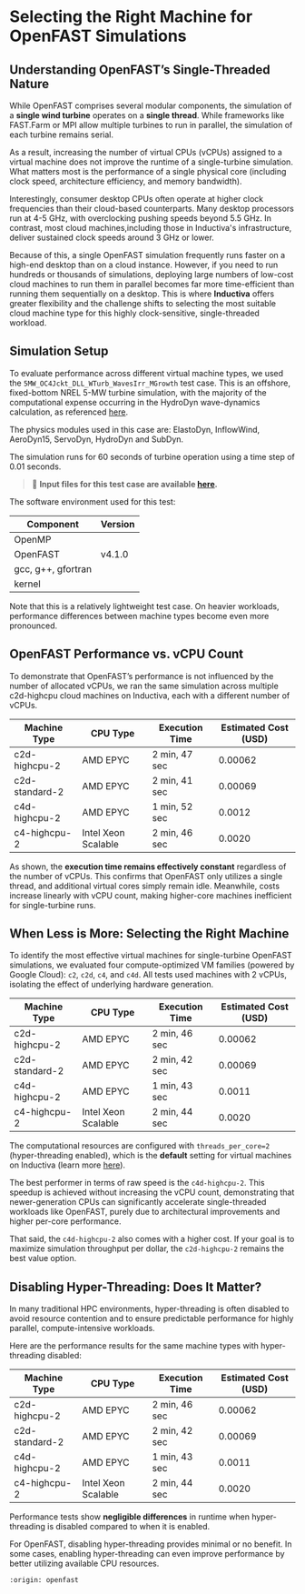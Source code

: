 # Selecting the Right Machine for OpenFAST Simulations

## Understanding OpenFAST’s Single-Threaded Nature
While OpenFAST comprises several modular components, the simulation of a **single wind turbine** operates on 
a **single thread**. While frameworks like FAST.Farm or MPI allow multiple turbines to run in parallel, the simulation 
of each turbine remains serial.

As a result, increasing the number of virtual CPUs (vCPUs) assigned to a virtual machine does not improve the 
runtime of a single-turbine simulation. What matters most is the performance of a single physical core (including 
clock speed, architecture efficiency, and memory bandwidth). 

Interestingly, consumer desktop CPUs often operate at higher clock frequencies than their cloud-based counterparts. 
Many desktop processors run at 4-5 GHz, with overclocking pushing speeds beyond 5.5 GHz. In contrast, most cloud 
machines,including those in Inductiva's infrastructure, deliver sustained clock speeds around 3 GHz or lower.

Because of this, a single OpenFAST simulation frequently runs faster on a high-end desktop than on a cloud instance. 
However, if you need to run hundreds or thousands of simulations, deploying large numbers of low-cost cloud machines to run them in parallel becomes far more time-efficient than running them sequentially on a desktop. This is where **Inductiva** offers greater flexibility and the challenge shifts to selecting the most suitable cloud machine type for this highly clock-sensitive, single-threaded workload.

## Simulation Setup
To evaluate performance across different virtual machine types, we used the `5MW_OC4Jckt_DLL_WTurb_WavesIrr_MGrowth` test case. 
This is an offshore, fixed-bottom NREL 5-MW turbine simulation, with the majority of the computational expense occurring in the HydroDyn wave-dynamics calculation, as referenced [here](https://github.com/OpenFAST/r-test/tree/v4.1.0/glue-codes/openfast/5MW_OC4Semi_WSt_WavesWN).

The physics modules used in this case are: ElastoDyn, InflowWind, AeroDyn15, ServoDyn, HydroDyn and SubDyn.

The simulation runs for 60 seconds of turbine operation using a time step of 0.01 seconds.

> 🔗 **Input files for this test case are available [here](https://github.com/OpenFAST/r-test/tree/v4.1.0/glue-codes/openfast/5MW_OC4Jckt_DLL_WTurb_WavesIrr_MGrowth).**

The software environment used for this test:

| Component              | Version                               |
|------------------------|---------------------------------------|
| OpenMP                 |                                       |
| OpenFAST               | v4.1.0                                |
| gcc, g++, gfortran     |                                       |
| kernel                 |                                       |

Note that this is a relatively lightweight test case. On heavier workloads, performance differences between machine types become even more pronounced.

## OpenFAST Performance vs. vCPU Count
To demonstrate that OpenFAST’s performance is not influenced by the number of allocated vCPUs, we ran the same simulation across multiple c2d-highcpu cloud machines on Inductiva, each with a different number of vCPUs.

| Machine Type    | CPU Type             | Execution Time | Estimated Cost (USD) |
|-----------------|----------------------|----------------|---------------------|
| c2d-highcpu-2   | AMD EPYC             | 2 min, 47 sec  | 0.00062             |
| c2d-standard-2  | AMD EPYC             | 2 min, 41 sec  | 0.00069             |
| c4d-highcpu-2   | AMD EPYC             | 1 min, 52 sec  | 0.0012              |
| c4-highcpu-2    | Intel Xeon Scalable  | 2 min, 46 sec  | 0.0020              |


As shown, the **execution time remains effectively constant** regardless of the number of vCPUs. This confirms that OpenFAST only utilizes a single thread, and additional virtual cores simply remain idle. Meanwhile, costs increase linearly with vCPU count, making higher-core machines inefficient for single-turbine runs.

## When Less is More: Selecting the Right Machine
To identify the most effective virtual machines for single-turbine OpenFAST simulations, we evaluated four compute-optimized VM families (powered by Google Cloud): `c2`, `c2d`, `c4`, and `c4d`. All tests used machines with 2 vCPUs, isolating the effect of underlying hardware generation.

| Machine Type    | CPU Type             | Execution Time | Estimated Cost (USD) |
|-----------------|----------------------|----------------|---------------------|
| c2d-highcpu-2   | AMD EPYC             | 2 min, 46 sec  | 0.00062             |
| c2d-standard-2  | AMD EPYC             | 2 min, 42 sec  | 0.00069             |
| c4d-highcpu-2   | AMD EPYC             | 1 min, 43 sec  | 0.0011              |
| c4-highcpu-2    | Intel Xeon Scalable  | 2 min, 44 sec  | 0.0020              |

The computational resources are configured with `threads_per_core=2` (hyper-threading enabled), which is the **default** setting for virtual machines on Inductiva (learn more [here](https://inductiva.ai/guides/how-it-works/machines/hyperthreading)).

The best performer in terms of raw speed is the `c4d-highcpu-2`. This speedup is achieved without increasing the vCPU count, demonstrating that newer-generation CPUs can significantly accelerate single-threaded workloads like OpenFAST, purely due to architectural improvements and higher per-core performance.

That said, the `c4d-highcpu-2` also comes with a higher cost. If your goal is to maximize simulation throughput per dollar, the `c2d-highcpu-2` remains the best value option.

## Disabling Hyper-Threading: Does It Matter?
In many traditional HPC environments, hyper-threading is often disabled to avoid resource contention and to ensure predictable performance for highly parallel, compute-intensive workloads.

Here are the performance results for the same machine types with hyper-threading disabled:

| Machine Type    | CPU Type | Execution Time | Estimated Cost (USD) |
|-----------------|----------|----------------|---------------------|
| c2d-highcpu-2   | AMD EPYC      | 2 min, 46 sec  | 0.00062             |
| c2d-standard-2  | AMD EPYC   | 2 min, 42 sec  | 0.00069             |
| c4d-highcpu-2   | AMD EPYC     | 1 min, 43 sec  | 0.0011              |
| c4-highcpu-2    | Intel Xeon Scalable     | 2 min, 44 sec  | 0.0020              |

Performance tests show **negligible differences** in runtime when hyper-threading is disabled compared to when it is enabled.

For OpenFAST, disabling hyper-threading provides minimal or no benefit. In some cases, enabling hyper-threading can even improve performance by better utilizing available CPU resources.

```{banner_small}
:origin: openfast
```





